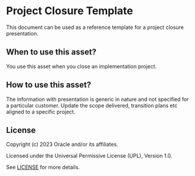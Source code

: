 # Project Closure Template

This document can be used as a reference template for a project closure presentation.

## When to use this asset?

You use this asset when you close an implementation project.

## How to use this asset?

The information with presentation is generic in nature and not specified for a particular customer. Update the scope delivered, transition plans etc aligned to a specific project.

## License
Copyright (c) 2023 Oracle and/or its affiliates.

Licensed under the Universal Permissive License (UPL), Version 1.0.

See [LICENSE](LICENSE) for more details.
